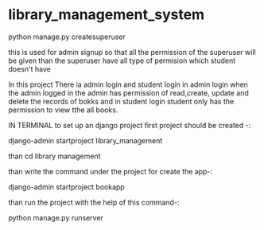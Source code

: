 # library_management_system

python manage.py createsuperuser

this is used for admin signup so that all the permission of the superuser will be given than the superuser have all type of permision which student doesn't have


In this project There ia admin login and student login in admin login  when the admin logged in the admin has permission of read,create, update and delete the records of bokks and in student login student only has the permission to view tthe all books.

IN TERMINAL
to set up an django project first project should be created -:

django-admin startproject library_management

than cd library management

than write the command under the project for create the app-:

django-admin startproject bookapp

than run the project with the help of this command-:

python manage.py runserver
